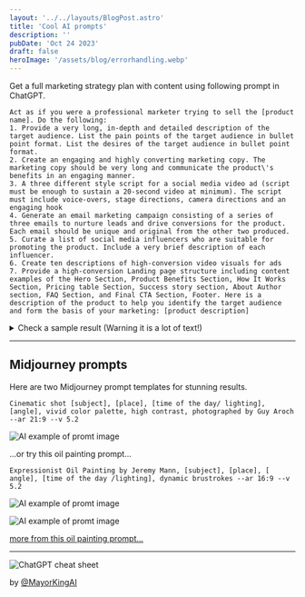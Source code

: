```yaml
---
layout: '../../layouts/BlogPost.astro'
title: 'Cool AI prompts'
description: ''
pubDate: 'Oct 24 2023'
draft: false
heroImage: '/assets/blog/errorhandling.webp'
---
```


Get a full marketing strategy plan with content using following prompt in ChatGPT.

```text
Act as if you were a professional marketer trying to sell the [product name]. Do the following:
1. Provide a very long, in-depth and detailed description of the target audience. List the pain points of the target audience in bullet point format. List the desires of the target audience in bullet point format.
2. Create an engaging and highly converting marketing copy. The marketing copy should be very long and communicate the product\'s benefits in an engaging manner.
3. A three different style script for a social media video ad (script must be enough to sustain a 20-second video at minimum). The script must include voice-overs, stage directions, camera directions and an engaging hook
4. Generate an email marketing campaign consisting of a series of three emails to nurture leads and drive conversions for the product. Each email should be unique and original from the other two produced.
5. Curate a list of social media influencers who are suitable for promoting the product. Include a very brief description of each influencer.
6. Create ten descriptions of high-conversion video visuals for ads
7. Provide a high-conversion Landing page structure including content examples of the Hero Section, Product Benefits Section, How It Works Section, Pricing table Section, Success story section, About Author section, FAQ Section, and Final CTA Section, Footer. Here is a description of the product to help you identify the target audience and form the basis of your marketing: [product description]
```

<details>
<summary>Check a sample result (Warning it is a lot of text!)</summary>

#### 1. Target Audience Description:

Our target audience for the SKF-UI-Components consists of web app developers and designers working at SKF, a leading industrial engineering company. These professionals are responsible for creating web applications that align with SKF's brand and design guidelines. Here are the pain points and desires of our target audience:

##### Pain Points:

- Spending excessive time and effort in designing and developing user interface components from scratch.
- Struggling to maintain consistency in design across different web applications.
- Difficulty in following SKF's design guidelines and brand identity.
- Lack of a standardized system for managing design tokens and UI components.
- Limited resources and time to focus on solving end-user problems.

##### Desires:

- A solution that simplifies and accelerates the process of creating user interface components.
- A design token system that ensures consistency and adherence to SKF's design guidelines.
- Time-saving tools that allow developers to focus on solving end-user problems.
- A framework-agnostic solution that can be easily integrated into different web development environments.
- Access to a supportive community and resources for learning and collaboration.

#### 2. Marketing Copy:

Are you tired of spending countless hours designing and developing user interface components for your web applications? Introducing SKF-UI-Components, the ultimate solution to streamline your web development process and enhance your productivity like never before!

With SKF-UI-Components, you can say goodbye to the tedious task of reinventing the wheel. Our comprehensive library of pre-built, customizable UI components empowers you to create stunning web applications in a fraction of the time. Whether you're a seasoned developer or a design enthusiast, our intuitive interface and extensive documentation make it easy for you to bring your ideas to life.

Imagine having a design token system that ensures consistency across all your web applications. With SKF-UI-Components, you can effortlessly follow SKF's design guidelines and maintain a cohesive brand identity. Our design tokens act as building blocks, allowing you to quickly assemble visually appealing interfaces that captivate your users.

But we don't stop there. We understand that your primary focus is solving end-user problems. That's why SKF-UI-Components is designed to seamlessly integrate into any web development environment, regardless of the framework you use. Our framework-agnostic web components provide the flexibility you need to deliver exceptional user experiences without compromising on performance.

Join our vibrant community of developers and designers who are revolutionizing the way web applications are built. With SKF-UI-Components, you'll gain access to exclusive resources, tutorials, and support, ensuring that you stay ahead of the curve and continuously enhance your skills.

Don't let the complexities of web development hold you back. Supercharge your productivity, unleash your creativity, and create web applications that leave a lasting impression with SKF-UI-Components. Try it today and experience the future of web development!

#### 3. Social Media Video Ad Scripts:

##### Script 1:

[Camera pans over a sleek, modern web application]
Voice-over: "Tired of spending hours designing and developing user interface components?"
[Camera zooms in on a developer using SKF-UI-Components]
Voice-over: "Introducing SKF-UI-Components, the ultimate solution for web app developers at SKF."
[Showcases various pre-built UI components being customized]
Voice-over: "With our extensive library of pre-built components, you can create stunning web applications in no time."
[Highlights the design token system and its benefits]
Voice-over: "Maintain consistency and adhere to SKF's design guidelines effortlessly with our design token system."
[Showcases the ease of integration with different frameworks]
Voice-over: "No matter which framework you use, SKF-UI-Components seamlessly integrates into your workflow."
[Closing shot with the SKF-UI-Components logo]
Voice-over: "Join the revolution in web development. Try SKF-UI-Components today!"

##### Script 2:

[Camera focuses on a developer struggling with UI design]
Voice-over: "Are you tired of reinventing the wheel every time you create a web application?"
[Camera transitions to showcase SKF-UI-Components in action]
Voice-over: "Say hello to SKF-UI-Components, the time-saving solution you've been waiting for."
[Highlights the speed and efficiency of using pre-built components]
Voice-over: "Our extensive library of pre-built components lets you create beautiful interfaces in minutes."
[Showcases the design token system and its impact on consistency]
Voice-over: "Maintain a consistent look and feel across all your web apps with our design token system."
[Closing shot with the SKF-UI-Components logo]
Voice-over: "Unlock your full potential as a web developer. Try SKF-UI-Components today!"

##### Script 3:

[Camera pans over a developer's workspace]
Voice-over: "Attention web app developers! Are you ready to supercharge your productivity?"
[Camera zooms in on a developer using SKF-UI-Components]
Voice-over: "Introducing SKF-UI-Components, the secret weapon in your web development arsenal."
[Showcases the speed and ease of creating UI components]
Voice-over: "Create jaw-dropping interfaces in record time with our extensive library of pre-built components."
[Highlights the benefits of the design token system]
Voice-over: "Ensure brand consistency and impress your users with our powerful design token system."
[Closing shot with the SKF-UI-Components logo]
Voice-over: "Don't settle for average. Unleash your creativity with SKF-UI-Components. Try it now!"

#### 4. Email Marketing Campaign:

##### Email 1 - Introduction:

Subject: Revolutionize Your Web Development Process with SKF-UI-Components

Hi [Name],

Are you tired of spending hours designing and developing user interface components for your web applications? We have the perfect solution for you! Introducing SKF-UI-Components, the ultimate toolkit that will transform the way you create web apps.

In our fast-paced world, time is of the essence. With SKF-UI-Components, you can say goodbye to the days of starting from scratch. Our extensive library of pre-built UI components allows you to build stunning interfaces in a fraction of the time. Plus, our design token system ensures consistency and adherence to SKF's design guidelines.

But that's not all. We understand that your focus should be on solving end-user problems, not getting caught up in the nitty-gritty of UI development. That's why SKF-UI-Components seamlessly integrates into any web development environment, making your life easier and your projects more efficient.

Ready to revolutionize your web development process? Click here to learn more about SKF-UI-Components and start creating web apps that leave a lasting impression.

Stay tuned for our next email, where we'll dive deeper into the features and benefits of SKF-UI-Components.

Best regards,
[Your Name]

##### Email 2 - Features and Benefits:

Subject: Boost Your Productivity with SKF-UI-Components

Hi [Name],

Welcome back! In our last email, we introduced you to SKF-UI-Components, the game-changing toolkit for web app developers. Today, we want to dive deeper into the features and benefits that will revolutionize your web development process.

- Extensive Library of Pre-built UI Components: Save time and effort by leveraging our comprehensive collection of pre-built UI components. From buttons to forms, we've got you covered.

- Design Token System: Ensure consistency and adherence to SKF's design guidelines with our powerful design token system. Say goodbye to design inconsistencies and hello to a cohesive brand identity.

- Framework-Agnostic Integration: No matter which web development framework you use, SKF-UI-Components seamlessly integrates into your workflow. It's time to break free from limitations and unleash your creativity.

Ready to take your web development skills to the next level? Click here to explore SKF-UI-Components and unlock a world of possibilities.

Stay tuned for our final email, where we'll share success stories from developers who have transformed their web development process with SKF-UI-Components.

Best regards,
[Your Name]

##### Email 3 - Success Stories:

Subject: Real Stories, Real Results with SKF-UI-Components

Hi [Name],

We're back with our final email in this series, and we've saved the best for last. Today, we want to share success stories from developers who have experienced the transformative power of SKF-UI-Components.

Meet John, a seasoned web app developer who used to spend hours designing and developing UI components from scratch. Since implementing SKF-UI-Components, he has cut his development time in half and delivered exceptional user experiences that have received rave reviews.

And then there's Sarah, a designer who struggled to maintain consistency across different web applications. With SKF-UI-Components' design token system, she has effortlessly aligned her designs with SKF's brand guidelines, impressing both her clients and colleagues.

Ready to join the ranks of successful developers and designers? Click here to get started with SKF-UI-Components and experience the same level of success.

Thank you for joining us on this journey to revolutionize web development. We can't wait to see what you create with SKF-UI-Components!

Best regards,
[Your Name]

#### 5. Social Media Influencers:

1. WebDevGuru - A web development influencer with a focus on creating efficient and visually appealing web applications. Known for sharing tips, tutorials, and reviews of the latest web development tools.

1. DesignMastermind - A design influencer who specializes in creating stunning user interfaces. Their expertise in UI design and passion for innovation make them a perfect fit for promoting SKF-UI-Components.

1. CodeNinja - A coding expert who shares insights and best practices for web development. With a large following of aspiring developers, CodeNinja can effectively showcase the benefits of SKF-UI-Components to a wide audience.

1. TechInnovator - A technology influencer who explores cutting-edge tools and technologies. Their audience consists of tech enthusiasts and professionals seeking innovative solutions, making them an ideal partner for promoting SKF-UI-Components.

1. DevCommunityHero - A community-focused influencer who fosters collaboration and knowledge sharing among developers. Their engagement with the developer community can help spread the word about SKF-UI-Components and its benefits.

1. VideoVisualizer - A video content creator specializing in visually engaging content. Their expertise in creating high-conversion videos can effectively showcase the features and benefits of SKF-UI-Components.

1. UXEvangelist - A user experience influencer who advocates for creating intuitive and user-centric interfaces. Their audience consists of designers and developers who prioritize delivering exceptional user experiences, making them a valuable partner for promoting SKF-UI-Components.

1. CodeWizard - A coding expert who shares coding tips, tricks, and tutorials. Their expertise in web development and their engaged audience make them an excellent choice for promoting SKF-UI-Components.

1. TechReviewer - A technology reviewer who provides in-depth analysis and reviews of the latest tools and technologies. Their unbiased reviews can help build trust and credibility for SKF-UI-Components among their audience.

1. DevInspiration - A motivational influencer who inspires developers to push their boundaries and embrace new technologies. Their positive and uplifting content can create excitement and curiosity around SKF-UI-Components.

#### 6. High-Conversion Video Visuals:

1. A developer effortlessly customizing a pre-built UI component with a few clicks.
1. A split-screen comparison of a developer manually coding a UI component vs. using SKF-UI-Components for instant results.
1. A time-lapse video showcasing the creation of a complete web application using SKF-UI-Components.
1. A developer showcasing the seamless integration of SKF-UI-Components into different web development frameworks.
1. A before-and-after comparison of a web application's user interface, highlighting the transformation achieved with SKF-UI-Components.
1. A developer collaborating with a designer, using SKF-UI-Components to bridge the gap between design and development.
1. A series of UI components being animated and interacting with user input, demonstrating the dynamic capabilities of SKF-UI-Components.
1. A developer sharing their success story and how SKF-UI-Components revolutionized their web development process.
1. A montage of positive testimonials from developers and designers who have experienced the benefits of SKF-UI-Components.
1. A captivating animation showcasing the versatility and flexibility of SKF-UI-Components in creating unique and engaging user interfaces.

#### 7. High-Conversion Landing Page Structure:

##### Hero Section:

- Engaging headline: "Revolutionize Your Web Development Process with SKF-UI-Components"
- Compelling subheadline: "Create stunning web applications in record time and maintain brand consistency effortlessly"
- Call-to-action button: "Get Started Now"

##### Product Benefits Section:

- Clear and concise bullet points highlighting the key benefits of SKF-UI-Components, such as time-saving, design consistency, and framework-agnostic integration.

##### How It Works Section:

- Step-by-step explanation of how SKF-UI-Components simplifies the web development process, including showcasing the library of pre-built components and the design token system.

##### Pricing Table Section:

- Clear pricing options with different tiers and features, highlighting the value and affordability of SKF-UI-Components.

##### Success Story Section:

- Testimonials from developers and designers who have experienced the benefits of SKF-UI-Components, including their achievements and the impact on their workflow.

##### About Author Section:

- Brief introduction to the team behind SKF-UI-Components, highlighting their expertise and commitment to empowering web developers.

##### FAQ Section:

- Frequently asked questions addressing common queries and concerns about SKF-UI-Components, providing reassurance and clarity to potential customers.

##### Final CTA Section:

- Strong call-to-action encouraging visitors to take the next step, such as signing up for a free trial or contacting the sales team.

##### Footer:

- Contact information, social media links, and additional resources for visitors to explore, ensuring easy navigation and access to further information.
</details>

---

## Midjourney prompts

Here are two Midjourney prompt templates for stunning results.

```text
Cinematic shot [subject], [place], [time of the day/ lighting], [angle], vivid color palette, high contrast, photographed by Guy Aroch --ar 21:9 --v 5.2
```

![AI example of promt image](https://pbs.twimg.com/media/F9J6uayWcAAbtEh?format=jpg&name=4096x4096 'Cinematic shot of a woman , on a rainy street, with streetlight glow at night, fside view, vivid color palette, high contrast, photographed by Guy Aroch --ar 21:9 --v 5.2')

...or try this oil painting prompt...

```text
Expressionist Oil Painting by Jeremy Mann, [subject], [place], [ angle], [time of the day /lighting], dynamic brustrokes --ar 16:9 --v 5.2
```

![AI example of promt image](https://pbs.twimg.com/media/F86G2ZDWEAEJ9dB?format=jpg&name=4096x4096 'Expressionist oil painting by Jeremy Mann, [ Man looking out of train window] in [decaying city] , [close up], [dark and cloudy], dynamic brushtrokes --ar 16:9 --v 5.2')

![AI example of promt image](https://pbs.twimg.com/media/F86U-XfawAA3WGg?format=jpg&name=large 'Expressionist oil painting by Jeremy Mann, [ Man looking out of train window] in [decaying city] , [close up], [dark and cloudy], dynamic brushtrokes --ar 16:9 --v 5.2')

[more from this oil painting prompt...](https://twitter.com/MayorKingAI/status/1715456874806415574)

---

![ChatGPT cheat sheet](https://pbs.twimg.com/media/F6ezdRuWMAAVJfT?format=png&name=small)

by [@MayorKingAI](https://twitter.com/MayorKingAI)
